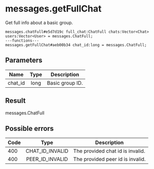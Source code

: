 # messages.getFullChat
Get full info about a basic group.

```
messages.chatFull#e5d7d19c full_chat:ChatFull chats:Vector<Chat> users:Vector<User> = messages.ChatFull;
---functions---
messages.getFullChat#aeb00b34 chat_id:long = messages.ChatFull;
```

## Parameters
| Name | Type | Description |
| ---- | :----: | ----------- |
| chat_id | long | Basic group ID. |


## Result
messages.ChatFull

## Possible errors
| Code | Type | Description |
| ---- | :----: | ----------- |
| 400 | CHAT_ID_INVALID | The provided chat id is invalid. |
| 400 | PEER_ID_INVALID | The provided peer id is invalid. |

